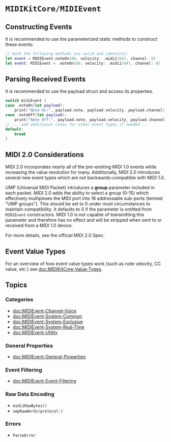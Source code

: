 # ``MIDIKitCore/MIDIEvent``

## Constructing Events

It is recommended to use the parameterized static methods to construct these events:

```swift
// both the following methods are valid and identical:
let event = MIDIEvent.noteOn(60, velocity: .midi1(64), channel: 0)
let event: MIDIEvent = .noteOn(60, velocity: .midi1(64), channel: 0)
```

## Parsing Received Events

It is recommended to use the payload struct and access its properties.

```swift
switch midiEvent {
case .noteOn(let payload):
    print("Note On:", payload.note, payload.velocity, payload.channel)
case .noteOff(let payload):
    print("Note Off:", payload.note, payload.velocity, payload.channel)
// ... add additional cases for other event types if needed ...
default:
    break
}
```

## MIDI 2.0 Considerations

MIDI 2.0 incorporates nearly all of the pre-existing MIDI 1.0 events while increasing the value resolution for many. Additionally, MIDI 2.0 introduces several new event types which are not backwards-compatible with MIDI 1.0.

UMP (Universal MIDI Packet) introduces a **group** parameter included in each packet. MIDI 2.0 adds the ability to select a group (0-15) which effectively multiplexes the MIDI port into 16 addressable sub-ports (termed "UMP groups"). This should be set to 0 under most circumstances to maintain compatibility. It defaults to 0 if the parameter is omitted from `MIDIEvent` constructors. MIDI 1.0 is not capable of transmitting this parameter and therefore has no effect and will be stripped when sent to or received from a MIDI 1.0 device.

For more details, see the official MIDI 2.0 Spec.

## Event Value Types

For an overview of how event value types work (such as note velocity, CC value, etc.) see <doc:MIDIKitCore-Value-Types>.

## Topics

### Categories

- <doc:MIDIEvent-Channel-Voice>
- <doc:MIDIEvent-System-Common>
- <doc:MIDIEvent-System-Exclusive>
- <doc:MIDIEvent-System-Real-Time>
- <doc:MIDIEvent-Utility>

### General Properties

- <doc:MIDIEvent-General-Properties>

### Event Filtering

- <doc:MIDIEvent-Event-Filtering>

### Raw Data Encoding

- ``midi1RawBytes()``
- ``umpRawWords(protocol:)``

### Errors

- ``ParseError``
